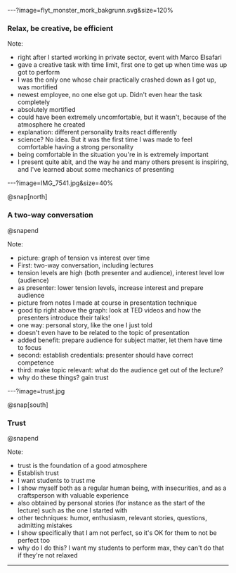 ---?image=flyt_monster_mork_bakgrunn.svg&size=120%

### Relax, be creative, be efficient

Note: 
- right after I started working in private sector, event with Marco Elsafari
- gave a creative task with time limit, first one to get up when time was up got to perform
- I was the only one whose chair practically crashed down as I got up, was mortified
- newest employee, no one else got up. Didn't even hear the task completely
- absolutely mortified
- could have been extremely uncomfortable, but it wasn't, because of the atmosphere he created
- explanation: different personality traits react differently
- science? No idea. But it was the first time I was made to feel comfortable having a strong personality
- being comfortable in the situation you're in is extremely important
- I present quite abit, and the way he and many others present is inspiring, and I've learned about some mechanics of presenting


---?image=IMG_7541.jpg&size=40%

@snap[north]
### A two-way conversation
@snapend

Note:
- picture: graph of tension vs interest over time
- First: two-way conversation, including lectures
- tension levels are high (both presenter and audience), interest level low (audience)
- as presenter: lower tension levels, increase interest and prepare audience
- picture from notes I made at course in presentation technique
- good tip right above the graph: look at TED videos and how the presenters introduce their talks!
- one way: personal story, like the one I just told
- doesn't even have to be related to the topic of presentation 
- added benefit: prepare audience for subject matter, let them have time to focus
- second: establish credentials: presenter should have correct competence 
- third: make topic relevant: what do the audience get out of the lecture? 
- why do these things? gain trust


---?image=trust.jpg

@snap[south]
### Trust
@snapend

Note:
- trust is the foundation of a good atmosphere
- Establish trust
- I want students to trust me
- I show myself both as a regular human being, with insecurities, and as a craftsperson with valuable experience
- also obtained by personal stories (for instance as the start of the lecture) such as the one I started with 
- other techniques: humor, enthusiasm, relevant stories, questions, admitting mistakes
- I show specifically that I am not perfect, so it's OK for them to not be perfect too
- why do I do this? I want my students to perform max, they can't do that if they're not relaxed 


---

